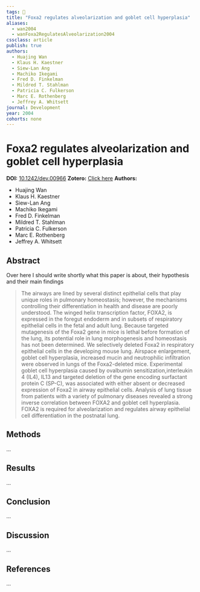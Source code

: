 ```yaml
---
tags: 🔬
title: "Foxa2 regulates alveolarization and goblet cell hyperplasia"
aliases:
  - wan2004
  - wanFoxa2RegulatesAlveolarization2004
cssclass: article
publish: true
authors:
  - Huajing Wan
  - Klaus H. Kaestner
  - Siew-Lan Ang
  - Machiko Ikegami
  - Fred D. Finkelman
  - Mildred T. Stahlman
  - Patricia C. Fulkerson
  - Marc E. Rothenberg
  - Jeffrey A. Whitsett
journal: Development
year: 2004
cohorts: none
---
```

# Foxa2 regulates alveolarization and goblet cell hyperplasia
**DOI:** [10.1242/dev.00966](https://www.doi.org/10.1242/dev.00966)
**Zotero:** [Click here](zotero://select/items/@wanFoxa2RegulatesAlveolarization2004)
**Authors:**
  - Huajing Wan
  - Klaus H. Kaestner
  - Siew-Lan Ang
  - Machiko Ikegami
  - Fred D. Finkelman
  - Mildred T. Stahlman
  - Patricia C. Fulkerson
  - Marc E. Rothenberg
  - Jeffrey A. Whitsett

## Abstract
Over here I should write shortly what this paper is about, their hypothesis and their main findings
> The airways are lined by several distinct epithelial cells that play unique roles in pulmonary homeostasis; however, the mechanisms controlling their differentiation in health and disease are poorly understood. The winged helix transcription factor, FOXA2, is expressed in the foregut endoderm and in subsets of respiratory epithelial cells in the fetal and adult lung. Because targeted mutagenesis of the Foxa2 gene in mice is lethal before formation of the lung, its potential role in lung morphogenesis and homeostasis has not been determined. We selectively deleted Foxa2 in respiratory epithelial cells in the developing mouse lung. Airspace enlargement, goblet cell hyperplasia, increased mucin and neutrophilic infiltration were observed in lungs of the Foxa2-deleted mice. Experimental goblet cell hyperplasia caused by ovalbumin sensitization,interleukin 4 (IL4), IL13 and targeted deletion of the gene encoding surfactant protein C (SP-C), was associated with either absent or decreased expression of Foxa2 in airway epithelial cells. Analysis of lung tissue from patients with a variety of pulmonary diseases revealed a strong inverse correlation between FOXA2 and goblet cell hyperplasia. FOXA2 is required for alveolarization and regulates airway epithelial cell differentiation in the postnatal lung.

## Methods
...

## Results
...

## Conclusion
...

## Discussion
...

## References
...